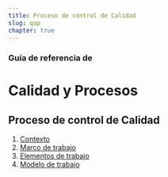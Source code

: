 ```yaml
---
title: Proceso de control de Calidad
slug: qap
chapter: true
---
```


### Guía de referencia de
# Calidad y Procesos
## Proceso de control de Calidad

1. [Contexto](1-context)
2. [Marco de trabajo](2-framework)
3. [Elementos de trabajo](3-work-elements)
4. [Modelo de trabajo](4-work-model)
